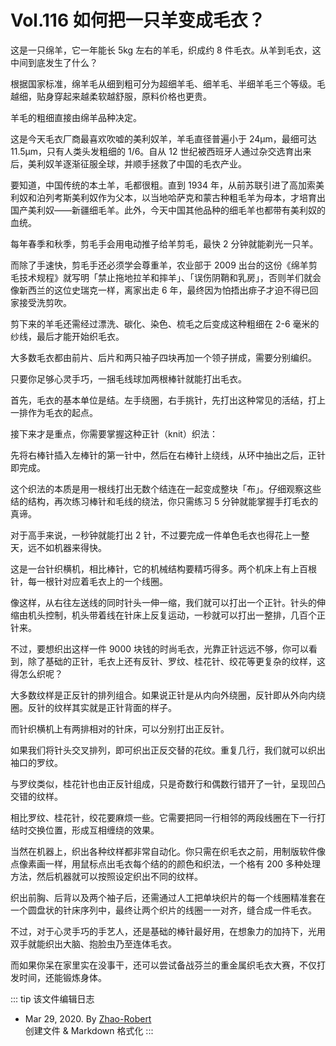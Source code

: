 # Vol.116 如何把一只羊变成毛衣？

这是一只绵羊，它一年能长 5kg 左右的羊毛，织成约 8 件毛衣。从羊到毛衣，这中间到底发生了什么？

根据国家标准，绵羊毛从细到粗可分为超细羊毛、细羊毛、半细羊毛三个等级。毛越细，贴身穿起来越柔软越舒服，原料价格也更贵。

羊毛的粗细直接由绵羊品种决定。

这是今天毛衣厂商最喜欢吹嘘的美利奴羊，羊毛直径普遍小于 24μm，最细可达 11.5μm，只有人类头发粗细的 1/6。自从 12 世纪被西班牙人通过杂交选育出来后，美利奴羊逐渐征服全球，并顺手拯救了中国的毛衣产业。

要知道，中国传统的本土羊，毛都很粗。直到 1934 年，从前苏联引进了高加索美利奴和泊列考斯美利奴作为父本，以当地哈萨克和蒙古种粗毛羊为母本，才培育出国产美利奴——新疆细毛羊。此外，今天中国其他品种的细毛羊也都带有美利奴的血统。

每年春季和秋季，剪毛手会用电动推子给羊剪毛，最快 2 分钟就能剃光一只羊。

而除了手速快，剪毛手还必须学会尊重羊，农业部于 2009 出台的这份《绵羊剪毛技术规程》就写明「禁止拖地拉羊和摔羊」、「误伤阴鞘和乳房」，否则羊们就会像新西兰的这位史瑞克一样，离家出走 6 年，最终因为怕捂出痱子才迫不得已回家接受洗剪吹。

剪下来的羊毛还需经过漂洗、碳化、染色、梳毛之后变成这种粗细在 2-6 毫米的纱线，最后才能开始织毛衣。

大多数毛衣都由前片、后片和两只袖子四块再加一个领子拼成，需要分别编织。

只要你足够心灵手巧，一捆毛线球加两根棒针就能打出毛衣。

首先，毛衣的基本单位是结。左手绕圈，右手挑针，先打出这种常见的活结，打上一排作为毛衣的起点。

接下来才是重点，你需要掌握这种正针（knit）织法：

先将右棒针插入左棒针的第一针中，然后在右棒针上绕线，从环中抽出之后，正针即完成。

这个织法的本质是用一根线打出无数个结连在一起变成整块「布」。仔细观察这些结的结构，再次练习棒针和毛线的绕法，你只需练习 5 分钟就能掌握手打毛衣的真谛。

对于高手来说，一秒钟就能打出 2 针，不过要完成一件单色毛衣也得花上一整天，远不如机器来得快。

这是一台针织横机，相比棒针，它的机械结构要精巧得多。两个机床上有上百根针，每一根针对应着毛衣上的一个线圈。

像这样，从右往左送线的同时针头一伸一缩，我们就可以打出一个正针。针头的伸缩由机头控制，机头带着线在针床上反复运动，一秒就可以打出一整排，几百个正针来。

不过，要想织出这样一件 9000 块钱的时尚毛衣，光靠正针远远不够，你可以看到，除了基础的正针，毛衣上还有反针、罗纹、桂花针、绞花等更复杂的纹样，这得怎么织呢？

大多数纹样是正反针的排列组合。如果说正针是从内向外绕圈，反针即从外向内绕圈。反针的纹样其实就是正针背面的样子。

而针织横机上有两排相对的针床，可以分别打出正反针。

如果我们将针头交叉排列，即可织出正反交替的花纹。重复几行，我们就可以织出袖口的罗纹。

与罗纹类似，桂花针也由正反针组成，只是奇数行和偶数行错开了一针，呈现凹凸交错的纹样。

相比罗纹、桂花针，绞花要麻烦一些。它需要把同一行相邻的两段线圈在下一行打结时交换位置，形成互相缠绕的效果。

当然在机器上，织出各种纹样都非常自动化。你只需在织毛衣之前，用制版软件像点像素画一样，用鼠标点出毛衣每个结的的颜色和织法，一个格有 200 多种处理方法，然后机器就可以按照设定织出不同的纹样。

织出前胸、后背以及两个袖子后，还需通过人工把单块织片的每一个线圈精准套在一个圆盘状的针床序列中，最终让两个织片的线圈一一对齐，缝合成一件毛衣。

不过，对于心灵手巧的手艺人，还是基础的棒针最好用，在想象力的加持下，光用双手就能织出大脑、抱脸虫乃至连体毛衣。

而如果你呆在家里实在没事干，还可以尝试备战芬兰的重金属织毛衣大赛，不仅打发时间，还能锻炼身体。

::: tip 该文件编辑日志

- Mar 29, 2020. By [Zhao-Robert](https://github.com/Zhao-Robert)  
创建文件 & Markdown 格式化
:::
